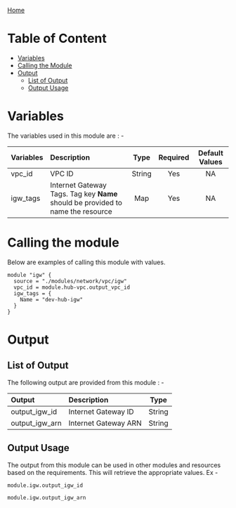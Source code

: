 [Home](../../../../README.md)

# Table of Content

- [Variables](#variables)
- [Calling the Module](#calling-the-module)
- [Output](#output)
    - [List of Output](#list-of-output)
    - [Output Usage](#output-usage)

# Variables

The variables used in this module are : -

| Variables | Description | Type | Required | Default Values |
|:----------|:------------|:----:|:--------:|:--------------:|
| vpc_id | VPC ID | String | Yes | NA |
| igw_tags | Internet Gateway Tags. Tag key **Name** should be provided to name the resource | Map | Yes | NA |

# Calling the module

Below are examples of calling this module with values.

```
module "igw" {
  source = "./modules/network/vpc/igw"
  vpc_id = module.hub-vpc.output_vpc_id
  igw_tags = {
    Name = "dev-hub-igw"
  }
}

```

# Output

## List of Output
The following output are provided from this module : -

| Output | Description | Type |
|:------ |:------------|:----:|
| output_igw_id | Internet Gateway ID | String |
| output_igw_arn | Internet Gateway ARN | String |

## Output Usage

The output from this module can be used in other modules and resources based on the requirements. This will retrieve the appropriate values. Ex -

```
module.igw.output_igw_id
```

```
module.igw.output_igw_arn
```